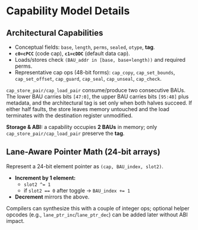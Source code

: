 # Capability Model Details

## Architectural Capabilities

* Conceptual fields: `base`, `length`, `perms`, `sealed`, `otype`, **tag**.
* **`c0=cPCC`** (code cap), **`c1=cDDC`** (default data cap).
* Loads/stores check `(BAU_addr in [base, base+length))` and required perms.
* Representative cap ops (48-bit forms): `cap_copy`, `cap_set_bounds`, `cap_set_offset`, `cap_guard`, `cap_seal`, `cap_unseal`, `cap_check`.

`cap_store_pair/cap_load_pair` consume/produce two consecutive BAUs. The lower BAU carries bits `[47:0]`, the upper BAU carries bits `[95:48]` plus metadata, and the architectural tag is set only when both halves succeed. If either half faults, the store leaves memory untouched and the load terminates with the destination register unmodified.

**Storage & ABI:** a capability occupies **2 BAUs** in memory; only `cap_store_pair/cap_load_pair` preserve the **tag**.

## Lane-Aware Pointer Math (24-bit arrays)

Represent a 24-bit element pointer as `(cap, BAU_index, slot2)`.

* **Increment by 1 element:**
  * `slot2 ^= 1`
  * if `slot2 == 0` after toggle -> `BAU_index += 1`
* **Decrement** mirrors the above.

Compilers can synthesize this with a couple of integer ops; optional helper opcodes (e.g., `lane_ptr_inc`/`lane_ptr_dec`) can be added later without ABI impact.

